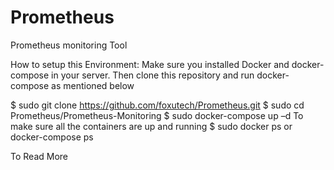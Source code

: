 # Prometheus
Prometheus monitoring Tool

How to setup this Environment:
Make sure you installed Docker and docker-compose in your server. Then clone this repository and run docker-compose as mentioned below

$ sudo git clone https://github.com/foxutech/Prometheus.git
$ sudo cd Prometheus/Prometheus-Monitoring
$ sudo docker-compose up –d
To make sure all the containers are up and running
$ sudo docker ps or docker-compose ps


To Read More
